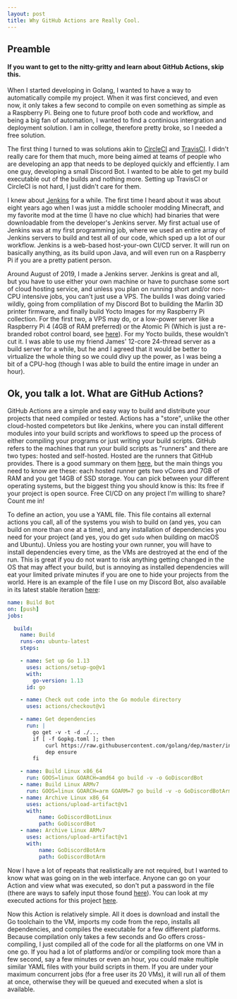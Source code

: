```yaml
---
layout: post
title: Why GitHub Actions are Really Cool.
---
```


## Preamble

#### If you want to get to the nitty-gritty and learn about GitHub Actions, skip this.
 
When I started developing in Golang, I wanted to have a way to automatically compile my project. When it was first concieved, and even now, it only takes a few second to compile on even something as simple as a Raspberry Pi. Being one to future proof both code and workflow, and being a big fan of automation, I wanted to find a continious intergration and deployment solution. I am in college, therefore pretty broke, so I needed a free solution.

The first thing I turned to was solutions akin to [CircleCI](https://circleci.com/) and [TravisCI](https://travis-ci.org/). I didn't really care for them that much, more being aimed at teams of people who are developing an app that needs to be deployed quickly and effciently. I am one guy, developing a small Discord Bot. I wanted to be able to get my build executable out of the builds and nothing more. Setting up TravisCI or CircleCI is not hard, I just didn't care for them.

I knew about [Jenkins](https://jenkins.io/) for a while. The first time I heard about it was about eight years ago when I was just a middle schooler modding Minecraft, and my favorite mod at the time (I have no clue which) had binaries that were downloadable from the developer's Jenkins server. My first actual use of Jenkins was at my first programming job, where we used an entire array of Jenkins servers to build and test all of our code, which sped up a lot of our workflow. Jenkins is a web-based host-your-own CI/CD server. It will run on basically anything, as its build upon Java, and will even run on a Raspberry Pi if you are a pretty patient person.

Around August of 2019, I made a Jenkins server. Jenkins is great and all, but you have to use either your own machine or have to purchase some sort of cloud hosting service, and unless you plan on running short and/or non-CPU intensive jobs, you can't just use a VPS. The builds I was doing varied wildly, going from complilation of my Discord Bot to building the Marlin 3D printer firmware, and finally build Yocto Images for my Raspberry Pi collection. For the first two, a VPS may do, or a low-power server like a Raspberry Pi 4 (4GB of RAM preferred) or the Atomic Pi (Which is just a re-branded robot control board, see [here](https://fccid.io/2AN44-AHR-M8T/Internal-Photos/Internal-photos-1-of-2-3909532)). For my Yocto builds, these wouldn't cut it. I was able to use my friend James' 12-core 24-thread server as a build server for a while, but he and I agreed that it would be better to virtualize the whole thing so we could divy up the power, as I was being a bit of a CPU-hog (though I was able to build the entire image in under an hour). 

## Ok, you talk a lot. What are GitHub Actions?

GitHub Actions are a simple and easy way to build and distribute your projects that need compiled or tested. Actions has a "store", unlike the other cloud-hosted competetors but like Jenkins, where you can install different modules into your build scripts and workflows to speed up the process of either compiling your programs or just writing your build scripts. GitHub refers to the machines that run your build scripts as "runners" and there are two types: hosted and self-hosted. Hosted are the runners that GitHub provides. There is a good summary on them [here](https://help.github.com/en/actions/reference/virtual-environments-for-github-hosted-runners), but the main things you need to know are these: each hosted runner gets two vCores and 7GB of RAM and you get 14GB of SSD storage. You can pick between your different operating systems, but the biggest thing you should know is this: Its free if your project is open source. Free CI/CD on any project I'm willing to share? Count me in!

To define an action, you use a YAML file. This file contains all external actions you call, all of the systems you wish to build on (and yes, you can build on more than one at a time), and any installation of dependencies you need for your project (and yes, you do get `sudo` when building on macOS and Ubuntu). Unless you are hosting your own runner, you will have to install dependencies every time, as the VMs are destroyed at the end of the run. This is great if you do not want to risk anything getting changed in the OS that may affect your build, but is annoying as installed dependencies will eat your limited private minutes if you are one to hide your projects from the world. Here is an example of the file I use on my Discord Bot, also available in its latest stable iteration [here](https://github.com/chand1012/Discord-Quick-Meme/blob/master/.github/workflows/go.yml):

```YAML
name: Build Bot
on: [push]
jobs:

  build:
    name: Build
    runs-on: ubuntu-latest
    steps:

    - name: Set up Go 1.13
      uses: actions/setup-go@v1
      with:
        go-version: 1.13
      id: go

    - name: Check out code into the Go module directory
      uses: actions/checkout@v1

    - name: Get dependencies
      run: |
        go get -v -t -d ./...
        if [ -f Gopkg.toml ]; then
            curl https://raw.githubusercontent.com/golang/dep/master/install.sh | sh
            dep ensure
        fi

    - name: Build Linux x86_64
      run: GOOS=linux GOARCH=amd64 go build -v -o GoDiscordBot
    - name: Build Linux ARMv7
      run: GOOS=linux GOARCH=arm GOARM=7 go build -v -o GoDiscordBotArm
    - name: Archive Linux x86_64
      uses: actions/upload-artifact@v1
      with:
          name: GoDiscordBotLinux
          path: GoDiscordBot 
    - name: Archive Linux ARMv7
      uses: actions/upload-artifact@v1
      with:
          name: GoDiscordBotArm
          path: GoDiscordBotArm

```

Now I have a lot of repeats that realistically are not required, but I wanted to know what was going on in the web interface. Anyone can go on your Action and view what was executed, so don't put a password in the file (there are ways to safely input those found [here](https://help.github.com/en/actions/configuring-and-managing-workflows/creating-and-storing-encrypted-secrets)). You can look at my executed actions for this project [here](https://github.com/chand1012/Discord-Quick-Meme/actions).

Now this Action is relatively simple. All it does is download and install the Go toolchain to the VM, imports my code from the repo, installs all dependencies, and compiles the executable for a few different platforms. Because compilation only takes a few seconds and Go offers cross-compiling, I just compiled all of the code for all the platforms on one VM in one go. If you had a lot of platforms and/or or compiling took more than a few second, say a few minutes or even an hour, you could make multiple similar YAML files with your build scripts in them. If you are under your maximum concurrent jobs (for a free user its 20 VMs), it will run all of them at once, otherwise they will be queued and executed when a slot is available. 